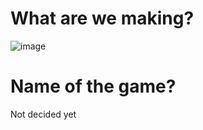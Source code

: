 <!-- aight man  

clone it

then open "TheProject.uproject"      should have UE5 installed 



make changes  in the project using  UE5
share assets using other means. 




run command " git lfs install " 

also
enable source control in UE5   "bottom right corner"
and set it to git  -->

# What are we making?

![image](https://user-images.githubusercontent.com/96942390/232201086-dae6c6df-d075-4621-ac01-c6434f316ac9.png)

# Name of the game?

Not decided yet


